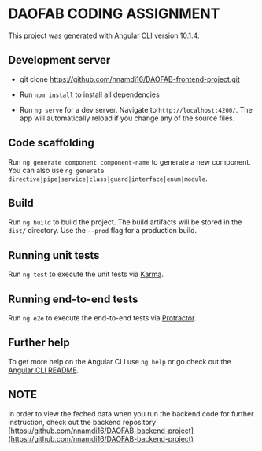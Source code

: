 # DAOFAB CODING ASSIGNMENT

This project was generated with [Angular CLI](https://github.com/angular/angular-cli) version 10.1.4.

## Development server
 * git clone https://github.com/nnamdi16/DAOFAB-frontend-project.git
 
*  Run `npm install` to install all dependencies
*  Run `ng serve` for a dev server. Navigate to `http://localhost:4200/`. The app will automatically reload if you change any of the source files.

## Code scaffolding

Run `ng generate component component-name` to generate a new component. You can also use `ng generate directive|pipe|service|class|guard|interface|enum|module`.

## Build

Run `ng build` to build the project. The build artifacts will be stored in the `dist/` directory. Use the `--prod` flag for a production build.

## Running unit tests

Run `ng test` to execute the unit tests via [Karma](https://karma-runner.github.io).

## Running end-to-end tests

Run `ng e2e` to execute the end-to-end tests via [Protractor](http://www.protractortest.org/).

## Further help

To get more help on the Angular CLI use `ng help` or go check out the [Angular CLI README](https://github.com/angular/angular-cli/blob/master/README.md).

## NOTE

In order to view the feched data when you run the backend code for further instruction, check out the backend repository  [https://github.com/nnamdi16/DAOFAB-backend-project](https://github.com/nnamdi16/DAOFAB-backend-project)
